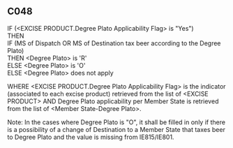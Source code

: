 ## C048
IF (&lt;EXCISE PRODUCT.Degree Plato Applicability Flag&gt; is "Yes")    
THEN    
  IF (MS of Dispatch OR MS of Destination tax beer according to the Degree Plato)   
  THEN &lt;Degree Plato&gt; is 'R'   
  ELSE &lt;Degree Plato&gt; is 'O'    
ELSE &lt;Degree Plato&gt; does not apply   
   
WHERE &lt;EXCISE PRODUCT.Degree Plato Applicability Flag&gt; is the indicator (associated to each excise product) retrieved from the list of &lt;EXCISE PRODUCT&gt; AND Degree Plato applicability per Member State is retrieved from the list of &lt;Member State-Degree Plato&gt;.    
   
Note: In the cases where Degree Plato is "O", it shall be filled in only if there is a possibility of a change of Destination to a Member State that taxes beer to Degree Plato and the value is missing from IE815/IE801.
